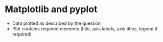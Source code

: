 # Matplotlib and pyplot

* Data plotted as described by the question
* Plot contains required elements (title, axis labels, axis titles, legend if required)
